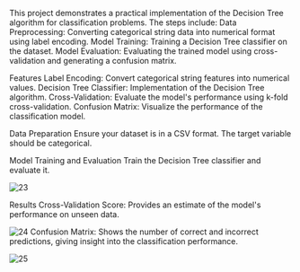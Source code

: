 This project demonstrates a practical implementation of the Decision Tree algorithm for classification problems. The steps include:
Data Preprocessing: Converting categorical string data into numerical format using label encoding.
Model Training: Training a Decision Tree classifier on the dataset.
Model Evaluation: Evaluating the trained model using cross-validation and generating a confusion matrix.

Features
Label Encoding: Convert categorical string features into numerical values.
Decision Tree Classifier: Implementation of the Decision Tree algorithm.
Cross-Validation: Evaluate the model's performance using k-fold cross-validation.
Confusion Matrix: Visualize the performance of the classification model.

Data Preparation
Ensure your dataset is in a CSV format. The target variable should be categorical.

Model Training and Evaluation
Train the Decision Tree classifier and evaluate it.

![23](https://github.com/robayet002/Optimizing-Decision-Tree-Performance-Using-Label-Encoding-and-Cross-Validation/assets/111728894/0ea92876-3217-4b14-947a-39e76ecbaf1c)

Results
Cross-Validation Score: Provides an estimate of the model's performance on unseen data.

![24](https://github.com/robayet002/Optimizing-Decision-Tree-Performance-Using-Label-Encoding-and-Cross-Validation/assets/111728894/5f46137a-bde8-4464-91b3-7d78df3fe617)
Confusion Matrix: Shows the number of correct and incorrect predictions, giving insight into the classification performance.

![25](https://github.com/robayet002/Optimizing-Decision-Tree-Performance-Using-Label-Encoding-and-Cross-Validation/assets/111728894/1c13fca4-4d9c-4dc3-9705-335a64be087f)
